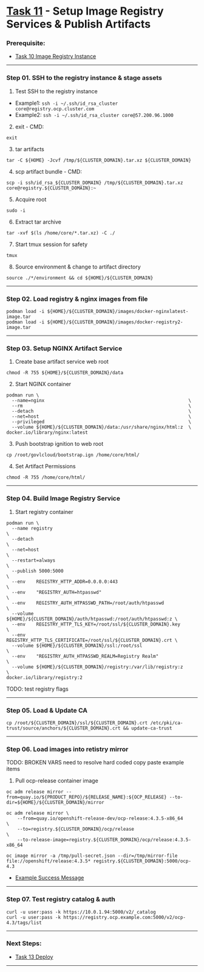 # [Task 11](../tasks/registry) - Setup Image Registry Services & Publish Artifacts
### Prerequisite:
  + [Task 10 Image Registry Instance]
--------------------------------------------------------------------------------
### Step 01\. SSH to the registry instance & stage assets
  1. Test SSH to the registry instance
  - Example1: ` ssh -i ~/.ssh/id_rsa_cluster core@registry.ocp.cluster.com `
  - Example2: ` ssh -i ~/.ssh/id_rsa_cluster core@57.200.96.1000 `
  2. exit - CMD:
```
exit
```
  3. tar artifacts
```
tar -C ${HOME} -Jcvf /tmp/${CLUSTER_DOMAIN}.tar.xz ${CLUSTER_DOMAIN}
```
  4. scp artifact bundle - CMD:
```
scp -i ssh/id_rsa_${CLUSTER_DOMAIN} /tmp/${CLUSTER_DOMAIN}.tar.xz core@registry.${CLUSTER_DOMAIN}:~
```
  5. Acquire root
```
sudo -i
```
  6. Extract tar archive
```
tar -xvf $(ls /home/core/*.tar.xz) -C ./ 
```
  7. Start tmux session for safety
```
tmux
```
  8. Source environment & change to artifact directory
```
source ./*/environment && cd ${HOME}/${CLUSTER_DOMAIN}
```

---------------------------------------------------------------------------------
### Step 02\. Load registry & nginx images from file
```
podman load -i ${HOME}/${CLUSTER_DOMAIN}/images/docker-nginxlatest-image.tar
podman load -i ${HOME}/${CLUSTER_DOMAIN}/images/docker-registry2-image.tar
```
---------------------------------------------------------------------------------
### Step 03. Setup NGINX Artifact Service
  1. Create base artifact service web root
```
chmod -R 755 ${HOME}/${CLUSTER_DOMAIN}/data
```
  2. Start NGINX container
```
podman run \
  --name=nginx                                                     \
  --rm                                                             \
  --detach                                                         \
  --net=host                                                       \
  --privileged                                                     \
  --volume ${HOME}/${CLUSTER_DOMAIN}/data:/usr/share/nginx/html:z  \
docker.io/library/nginx:latest
```
  3. Push bootstrap ignition to web root
```
cp /root/govlcloud/bootstrap.ign /home/core/html/
```
  4. Set Artifact Permissions
```
chmod -R 755 /home/core/html/
```

---------------------------------------------------------------------------------
### Step 04\. Build Image Registry Service
  1. Start registry container
```
podman run \
  --name registry                                                        \
  --detach                                                               \
  --net=host                                                             \
  --restart=always                                                       \
  --publish 5000:5000                                                    \
  --env    REGISTRY_HTTP_ADDR=0.0.0.0:443                                \
  --env    "REGISTRY_AUTH=htpasswd"                                      \
  --env    REGISTRY_AUTH_HTPASSWD_PATH=/root/auth/htpasswd               \
  --volume ${HOME}/${CLUSTER_DOMAIN}/auth/htpasswd:/root/auth/htpasswd:z \
  --env    REGISTRY_HTTP_TLS_KEY=/root/ssl/${CLUSTER_DOMAIN}.key         \
  --env    REGISTRY_HTTP_TLS_CERTIFICATE=/root/ssl/${CLUSTER_DOMAIN}.crt \
  --volume ${HOME}/${CLUSTER_DOMAIN}/ssl:/root/ssl                       \
  --env    "REGISTRY_AUTH_HTPASSWD_REALM=Registry Realm"                 \
  --volume ${HOME}/${CLUSTER_DOMAIN}/registry:/var/lib/registry:z        \
docker.io/library/registry:2
```
TODO: test registry flags

---------------------------------------------------------------------------------
### Step 05\. Load & Update CA
```
cp /root/${CLUSTER_DOMAIN}/ssl/${CLUSTER_DOMAIN}.crt /etc/pki/ca-trust/source/anchors/${CLUSTER_DOMAIN}.crt && update-ca-trust
```

---------------------------------------------------------------------------------
### Step 06\. Load images into retistry mirror
TODO: BROKEN VARS need to resolve hard coded copy paste example items

  1. Pull ocp-release container image
```
oc adm release mirror --from=quay.io/${PRODUCT_REPO}/${RELEASE_NAME}:${OCP_RELEASE} --to-dir=${HOME}/${CLUSTER_DOMAIN}/mirror
```
```
oc adm release mirror \
    --from=quay.io/openshift-release-dev/ocp-release:4.3.5-x86_64          \
    --to=registry.${CLUSTER_DOMAIN}/ocp/release                                 \
    --to-release-image=registry.${CLUSTER_DOMAIN}/ocp/release:4.3.5-x86_64
```
```
oc image mirror -a /tmp/pull-secret.json --dir=/tmp/mirror-file file://openshift/release:4.3.5* registry.${CLUSTER_DOMAIN}:5000/ocp-4.3
```
  + [Example Success Message]    
---------------------------------------------------------------------------------
### Step 07\. Test registry catalog & auth
```
curl -u user:pass -k https://10.0.1.94:5000/v2/_catalog
curl -u user:pass -k https://registry.ocp.example.com:5000/v2/ocp-4.3/tags/list
```
---------------------------------------------------------------------------------
### Next Steps:
  + [Task 13 Deploy]
--------------------------------------------------------------------------------
[EC2]:https://console.amazonaws-us-gov.com/ec2/home
[VPC]:https://console.amazonaws-us-gov.com/vpc/home
[AMIs]:https://console.amazonaws-us-gov.com/ec2/home#Images
[Instances]:https://console.amazonaws-us-gov.com/ec2/home#Instances
[AWS Console]:https://console.amazonaws-us-gov.com/console/home
[Elastic IPs]:https://console.amazonaws-us-gov.com/vpc/home#Addresses
[Route 53 DNS]:https://console.amazonaws-us-gov.com/route53/home
[User-provisioned Infrastructure]:https://cloud.redhat.com/openshift/install/aws/user-provisioned
[Red Hat OpenShift Cluster Manager]:https://cloud.redhat.com/openshift/
[Example Success Message]:../tasks/registry/lib/install-config/oc_adm_success_example.txt
[Task 01 Prerequisites]:manual/01_Prerequisites.md
[Task 02 Stage Assets]:manual/02_StageAssets.md
[Task 03 Certificates]:manual/03_Certificates.md
[Task 04 Setup AWS VPC]:manual/04_SetupVPC.md
[Task 05 Configure Route53 DNS]:manual/05_Route53DNS.md
[Task 06 Setup Target Groups]:manual/06_TargetGroups.md
[Task 07 Setup Load Balancers]:manual/07_LoadBalancers.md
[Task 08 Setup Security Groups]:manual/08_SecurityGroups.md
[Task 09 Setup IAM Roles]:manual/09_IAMRoles.md
[Task 10 Image Registry Instance]:manual/10_ImageRegistryInstance.md
[Task 11 Image Registry Mirror & Services]:manual/11_ImageRegistryServices.md
[Task 12 Build Nodes]:manual/12_BuildNodes.md
[Task 13 Deploy]:manual/13_Deploy.md
